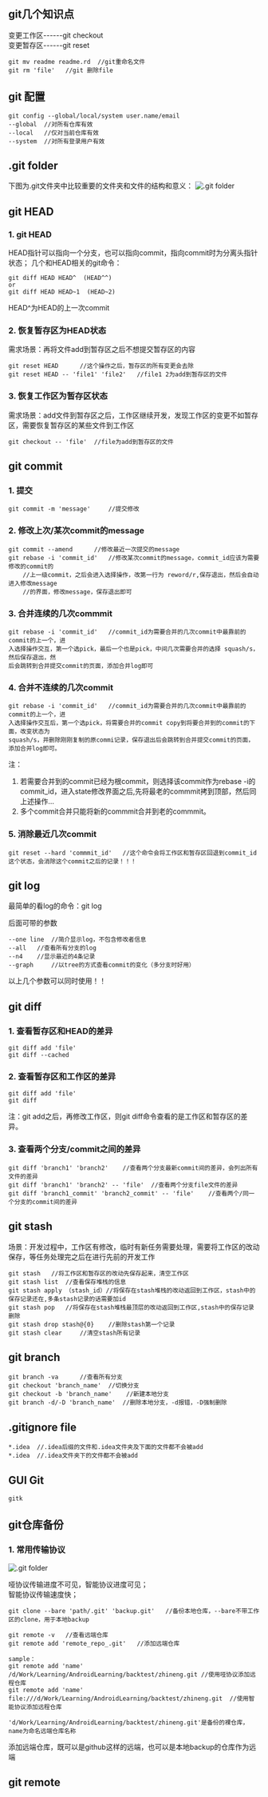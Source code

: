 
## git几个知识点
变更工作区------git checkout   
变更暂存区------git reset

```
git mv readme readme.rd  //git重命名文件
git rm 'file'	//git 删除file
```

## git 配置

```
git config --global/local/system user.name/email   
--global  //对所有仓库有效   
--local   //仅对当前仓库有效  
--system  //对所有登录用户有效

```

## .git folder
下图为.git文件夹中比较重要的文件夹和文件的结构和意义：
![.git folder](./resource/.git_folder.png)

## git HEAD
### 1. git HEAD
HEAD指针可以指向一个分支，也可以指向commit，指向commit时为分离头指针状态；
几个和HEAD相关的git命令：

```
git diff HEAD HEAD^  (HEAD^^)
or
git diff HEAD HEAD~1  (HEAD~2)
```
HEAD^为HEAD的上一次commit

### 2. 恢复暂存区为HEAD状态
需求场景：再将文件add到暂存区之后不想提交暂存区的内容

```
git reset HEAD		//这个操作之后，暂存区的所有变更会去除
git reset HEAD -- 'file1' 'file2'	//file1 2为add到暂存区的文件
```

### 3. 恢复工作区为暂存区状态
需求场景：add文件到暂存区之后，工作区继续开发，发现工作区的变更不如暂存区，需要恢复暂存区的某些文件到工作区

```
git checkout -- 'file'	//file为add到暂存区的文件
```

## git commit
### 1. 提交
```
git commit -m 'message'		//提交修改
```
### 2. 修改上次/某次commit的message 
```
git commit --amend		//修改最近一次提交的message
git rebase -i 'commit_id'	//修改某次commit的message，commit_id应该为需要修改的commit的
	//上一级commit，之后会进入选择操作，改第一行为 reword/r,保存退出，然后会自动进入修改message
	//的界面，修改message，保存退出即可
```	
### 3. 合并连续的几次commmit
```
git rebase -i 'commit_id'	//commit_id为需要合并的几次commit中最靠前的commit的上一个，进
入选择操作交互，第一个选pick，最后一个也是pick，中间几次需要合并的选择 squash/s，然后保存退出，然
后会跳转到合并提交commit的页面，添加合并log即可
```
### 4. 合并不连续的几次commit
```
git rebase -i 'commit_id'	//commit_id为需要合并的几次commit中最靠前的commit的上一个，进
入选择操作交互后，第一个选pick，将需要合并的commit copy到将要合并到的commit的下面，改变状态为
squash/s，并删除刚刚复制的原commi记录，保存退出后会跳转到合并提交commit的页面，添加合并log即可。
```
>
注：   
1. 若需要合并到的commit已经为根commit，则选择该commit作为rebase -i的commit_id，进入state修改界面之后,先将最老的commmit拷到顶部，然后同上述操作...   
2. 多个commit合并只能将新的commmit合并到老的commmit。
>

### 5. 消除最近几次commit

```
git reset --hard 'commmit_id'	//这个命令会将工作区和暂存区回退到commit_id这个状态，会消除这个commit之后的记录！！！
```

## git log

最简单的看log的命令：git log   

后面可带的参数

```
--one line	//简介显示log，不包含修改者信息
--all	//查看所有分支的log	
--n4	//显示最近的4条记录
--graph		//以tree的方式查看commit的变化（多分支时好用）
```
以上几个参数可以同时使用！！

## git diff
### 1. 查看暂存区和HEAD的差异
```
git diff add 'file'
git diff --cached
```
### 2. 查看暂存区和工作区的差异
```
git diff add 'file'
git diff 
```
>
注：git add之后，再修改工作区，则git diff命令查看的是工作区和暂存区的差异。
>

### 3. 查看两个分支/commit之间的差异

```
git diff 'branch1' 'branch2' 	//查看两个分支最新commit间的差异，会列出所有文件的差异
git diff 'branch1' 'branch2' -- 'file'	//查看两个分支file文件的差异
git diff 'branch1_commit' 'branch2_commit' -- 'file'	//查看两个/同一个分支的commit间的差异
```

## git stash
场景：开发过程中，工作区有修改，临时有新任务需要处理，需要将工作区的改动保存，等任务处理完之后在进行先前的开发工作

```
git stash	//将工作区和暂存区的改动先保存起来，清空工作区
git stash list	//查看保存堆栈的信息
git stash apply	（stash_id）//将保存在stash堆栈的改动返回到工作区，stash中的保存记录还在,多条stash记录的话需要加id
git stash pop	//将保存在stash堆栈最顶层的改动返回到工作区,stash中的保存记录删除
git stash drop stash@{0}	//删除stash第一个记录
git stash clear		//清空stash所有记录
```

## git branch

```
git branch -va		//查看所有分支
git checkout 'branch_name'	//切换分支
git checkout -b 'branch_name'    //新建本地分支
git branch -d/-D 'branch_name' 	//删除本地分支，-d报错，-D强制删除
```
## .gitignore file

```
*.idea	//.idea后缀的文件和.idea文件夹及下面的文件都不会被add
*.idea	//.idea文件夹下的文件都不会被add
```

## GUI Git

```
gitk
```

## git仓库备份

### 1. 常用传输协议
![.git folder](./resource/transfer_protocol.png)
>
哑协议传输进度不可见，智能协议进度可见；  
智能协议传输速度快；
>

```
git clone --bare 'path/.git' 'backup.git'	//备份本地仓库，--bare不带工作区的clone，用于本地backup
```

```
git remote -v	//查看远端仓库
git remote add 'remote_repo_.git'	//添加远端仓库

sample：
git remote add 'name' /d/Work/Learning/AndroidLearning/backtest/zhineng.git	//使用哑协议添加远程仓库
git remote add 'name' file:///d/Work/Learning/AndroidLearning/backtest/zhineng.git	//使用智能协议添加远程仓库

'd/Work/Learning/AndroidLearning/backtest/zhineng.git'是备份的裸仓库， name为命名远端仓库名称

```
>
添加远端仓库，既可以是github这样的远端，也可以是本地backup的仓库作为远端
>

## git remote
